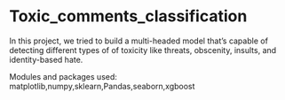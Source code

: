 # Toxic_comments_classification
In this project, we tried to build a multi-headed model that’s capable of detecting different types of of toxicity like threats, obscenity, insults, and identity-based hate.

Modules and packages used:
matplotlib,numpy,sklearn,Pandas,seaborn,xgboost
